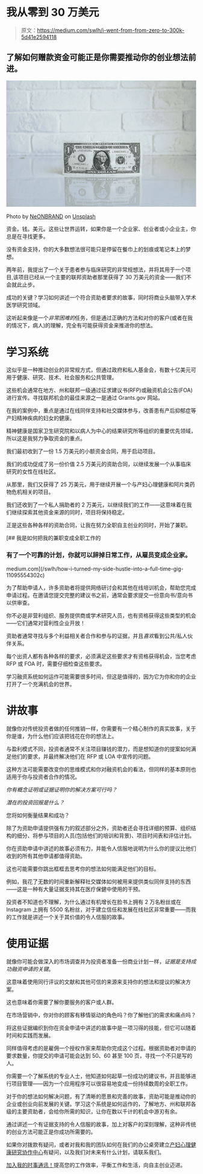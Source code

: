 # 我从零到 30 万美元

> 原文：<https://medium.com/swlh/i-went-from-from-zero-to-300k-5d41e2594118>

## 了解如何赠款资金可能正是你需要推动你的创业想法前进。

![](img/21f5d00cef4d730c633cb108b5688d40.png)

Photo by [NeONBRAND](https://unsplash.com/@neonbrand?utm_source=medium&utm_medium=referral) on [Unsplash](https://unsplash.com?utm_source=medium&utm_medium=referral)

资金。钱。美元。这些让世界运转，如果你是一个企业家、创业者或小企业主，你总是在寻找更多。

没有资金支持，你的大多数想法很可能只是停留在餐巾上的划痕或笔记本上的梦想。

两年前，我提出了一个关于患者参与临床研究的非常规想法，并将其用于一个项目,该项目已经从一个主要的联邦资助者那里获得了 30 万美元的资金——我们不会就此止步。

成功的关键？学习如何讲述一个符合资助者要求的故事，同时将商业头脑带入学术医学研究领域。

这听起来像是一个*非常困难的*任务，但是通过正确的方法和对你的客户(或者在我的情况下，病人)的理解，完全有可能获得资金来推进你的想法。

# 学习系统

这似乎是一种推动创业的非常规方式，但通过政府和私人基金会，有数十亿美元可用于健康、研究、技术、社会服务和公共管理。

这些机会通常在地方、州和联邦一级通过征求建议书(RFP)或融资机会公告(FOA)进行宣传。寻找联邦机会的最佳来源之一是通过 Grants.gov 网站。

在我的案例中，重点是通过在线同伴支持和社交媒体参与，改善患有产后抑郁症等产妇精神疾病的妇女的健康。

精神健康是国家卫生研究院和以病人为中心的结果研究所等组织的重要优先领域，所以这是我努力争取资金的重点。

我们最初收到了一份 1.5 万美元的小额资金合同，用于启动项目。

我们的成功促成了另一份价值 2.5 万美元的资助合同，以继续发展一个从事临床研究的女性在线社区。

从那里，我们又获得了 25 万美元，用于继续开展一个与产妇心理健康和阿片类药物危机相关的项目。

我们还收到了一个私人捐助者的 2 万美元，以继续我们的工作——这意味着在我们继续探索其他资金来源的同时，项目将保持稳定。

正是这些各种各样的资助合同，让我在努力全职自主创业的同时，开始了兼职。

[](/swlh/how-i-turned-my-side-hustle-into-a-full-time-gig-11095554302c) [## 我是如何把我的兼职变成全职工作的

### 有了一个可靠的计划，你就可以辞掉日常工作，从雇员变成企业家。

medium.com](/swlh/how-i-turned-my-side-hustle-into-a-full-time-gig-11095554302c) 

为了帮助申请人，许多资助者将提供网络研讨会和其他在线培训机会，帮助您完成申请过程。在邀请您提交完整的建议书之前，通常会要求提交一份意向书/意向书以供审查。

你不必是非营利组织、服务提供商或学术研究人员，也有资格获得这些类型的机会——它们通常对营利性企业开放！

资助者通常寻找与多个利益相关者合作和参与的证据，并且*喜欢*看到公共/私人伙伴关系。

每个出资人都有各种各样的要求，必须满足这些要求才有资格获得机会，当您考虑 RFP 或 FOA 时，需要仔细检查这些要求。

学习融资系统如何运作可能需要很多时间，但这是值得的，因为它为你和你的企业打开了一个充满机会的世界。

# 讲故事

就像你对传统投资者做的任何推销一样，你需要有一个精心制作的真实故事，关于你是谁，为什么他们应该把钱花在你的想法上。

与盈利模式不同，投资者通常不关注项目赚钱的潜力，而是想知道你的提案如何满足他们的要求，并最终解决他们在 RFP 或 LOA 中宣传的问题。

这种方法可能需要改变你的思维模式和你对融资机会的看法，但同样的基本原则也适用于你与投资者合作的情况。

*你有概念证明或证据证明你的解决方案可行吗？*

*潜在的投资回报是什么？*

您将如何衡量结果和成功？

除了为资助申请提供强有力的叙述部分之外，资助者还会寻找详细的预算、组织结构的细分、将参与项目的人员(包括他们的培训和背景)、项目时间表和评估计划。

你在资助申请中讲述的故事必须有力，并能令人信服地说明为什么你的提议比他们收到的所有其他申请都值得资助。

这也可能需要你跳出框框去思考你的想法如何能满足他们的目标。

例如，我花了无数的时间重新解释社交媒体如何被用来提供类似同伴支持的东西——这是一种有大量证据支持其在医疗保健中使用的干预。

投资者不知道也不理解，为什么通过有机增长在脸书上拥有 2 万名粉丝或在 Instagram 上拥有 5500 名粉丝，对于建立信任和发展在线社区非常重要——而我的工作就是讲述一个关于其价值的令人信服的故事。

# 使用证据

就像你可能会做深入的市场调查并为投资者准备一份商业计划一样，*证据是支持成功融资申请的关键*。

这意味着使用同行评议的文献和其他可信的来源来支持你的想法和提议的解决方案。

这也意味着你需要了解你要服务的客户或人群。

在市场营销中，你对你的顾客有移情驱动的角色吗？你了解他们的需求和痛点吗？

将这些证据编织到你在资金申请中讲述的故事中是一项习得的技能，但它可以随着时间和实践而发展。

同样值得考虑的是雇佣一个授权作家来帮助你完成这个过程。根据资助者对申请的要求数量，你提交的申请可能会达到 50、60 甚至 100 页，寻找一个不只是写的人。

你需要一个了解系统的专业人士，他知道如何起草一份成功的建议书，并且能够进行项目管理——因为一个应用程序可以很容易地变成一份持续数周的全职工作。

对于你的想法如何解决问题，有了清晰的愿景和完善的故事，资助可能是推动你的企业或创业向前发展的关键。学习这个系统是如何运作的，了解地方、州和联邦各级的主要资助者，会给你所需的知识，让你在数以千计的机会中游刃有余。

通过讲述一个有证据支持的令人信服的故事，加上对客户的深刻理解，这种非传统的创业方法可能正是你成功所需要的。

如果你对拨款有疑问，或者对我和我的团队如何在我们的办公桌旁建立[产妇心理健康研究协作中心](http://www.research4moms.com)有疑问，以及我们对未来有什么计划，请联系我们。

[加入我的时事通讯！](https://www.shannonhennig.com/newsletter-sign-up)提高您的工作效率，平衡工作和生活，向自主创业迈进。